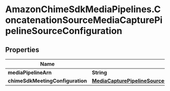 # AmazonChimeSdkMediaPipelines.ConcatenationSourceMediaCapturePipelineSourceConfiguration

## Properties

Name | Type | Description | Notes
------------ | ------------- | ------------- | -------------
**mediaPipelineArn** | **String** |  | 
**chimeSdkMeetingConfiguration** | [**MediaCapturePipelineSourceConfigurationChimeSdkMeetingConfiguration**](MediaCapturePipelineSourceConfigurationChimeSdkMeetingConfiguration.md) |  | 


